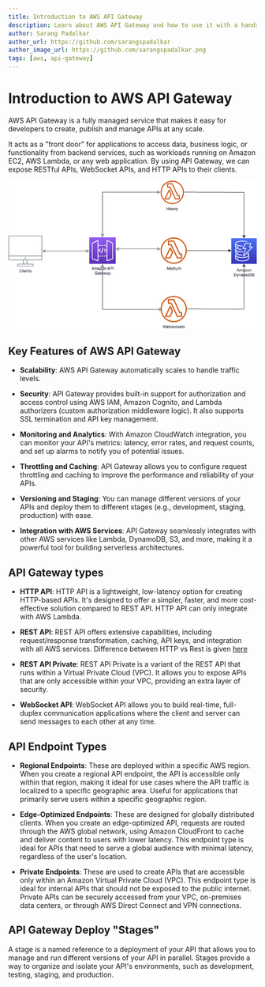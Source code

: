 ```yaml
---
title: Introduction to AWS API Gateway
description: Learn about AWS API Gateway and how to use it with a hands-on example deploying an Express.js application.
author: Sarang Padalkar
author_url: https://github.com/sarangspadalkar
author_image_url: https://github.com/sarangspadalkar.png
tags: [aws, api-gateway]
---
```


# Introduction to AWS API Gateway

AWS API Gateway is a fully managed service that makes it easy for developers to create, publish and manage APIs at any scale.

It acts as a "front door" for applications to access data, business logic, or functionality from backend services, such as workloads running on Amazon EC2, AWS Lambda, or any web application. By using API Gateway, we can expose RESTful APIs, WebSocket APIs, and HTTP APIs to their clients.

![API Gateway Diagram](/img/aws-api-gateway.png)

## Key Features of AWS API Gateway

- **Scalability**: AWS API Gateway automatically scales to handle traffic levels.

- **Security**: API Gateway provides built-in support for authorization and access control using AWS IAM, Amazon Cognito, and Lambda authorizers (custom authorization middleware logic). It also supports SSL termination and API key management.

- **Monitoring and Analytics**: With Amazon CloudWatch integration, you can monitor your API's metrics: latency, error rates, and request counts, and set up alarms to notify you of potential issues.

- **Throttling and Caching**: API Gateway allows you to configure request throttling and caching to improve the performance and reliability of your APIs.

- **Versioning and Staging**: You can manage different versions of your APIs and deploy them to different stages (e.g., development, staging, production) with ease.

- **Integration with AWS Services**: API Gateway seamlessly integrates with other AWS services like Lambda, DynamoDB, S3, and more, making it a powerful tool for building serverless architectures.

## API Gateway types

- **HTTP API**: HTTP API is a lightweight, low-latency option for creating HTTP-based APIs. It's designed to offer a simpler, faster, and more cost-effective solution compared to REST API. HTTP API can only integrate with AWS Lambda.

- **REST API**: REST API offers extensive capabilities, including request/response transformation, caching, API keys, and integration with all AWS services. Difference between HTTP vs Rest is given [here](https://docs.aws.amazon.com/apigateway/latest/developerguide/http-api-vs-rest.html)

- **REST API Private**: REST API Private is a variant of the REST API that runs within a Virtual Private Cloud (VPC). It allows you to expose APIs that are only accessible within your VPC, providing an extra layer of security.

- **WebSocket API**: WebSocket API allows you to build real-time, full-duplex communication applications where the client and server can send messages to each other at any time.

## API Endpoint Types

- **Regional Endpoints**: These are deployed within a specific AWS region. When you create a regional API endpoint, the API is accessible only within that region, making it ideal for use cases where the API traffic is localized to a specific geographic area. Useful for applications that primarily serve users within a specific geographic region.

- **Edge-Optimized Endpoints**: These are designed for globally distributed clients. When you create an edge-optimized API, requests are routed through the AWS global network, using Amazon CloudFront to cache and deliver content to users with lower latency. This endpoint type is ideal for APIs that need to serve a global audience with minimal latency, regardless of the user's location.

- **Private Endpoints**: These are used to create APIs that are accessible only within an Amazon Virtual Private Cloud (VPC). This endpoint type is ideal for internal APIs that should not be exposed to the public internet. Private APIs can be securely accessed from your VPC, on-premises data centers, or through AWS Direct Connect and VPN connections.

## API Gateway Deploy "Stages"

A stage is a named reference to a deployment of your API that allows you to manage and run different versions of your API in parallel. Stages provide a way to organize and isolate your API's environments, such as development, testing, staging, and production.
